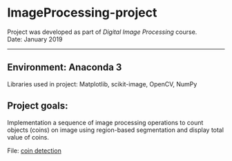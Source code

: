 # ImageProcessing-project
Project was developed as part of *Digital Image Processing* course.\
Date: January 2019

---

## Environment: Anaconda 3
Libraries used in project: Matplotlib, scikit-image, OpenCV, NumPy

## Project goals:
Implementation a sequence of image processing operations to count objects (coins) on image using region-based segmentation and display total value of coins.

File: [coin detection](./coin_detection.ipynb)
